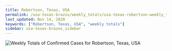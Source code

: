 ```yaml
---
title: Robertson, Texas, USA
permalink: /usa-texas-brazos/weekly_totals/usa-texas-robertson-weekly_totals.html
last_updated: Nov 14, 2020
keywords: ["Robertson, Texas, USA", "weekly totals"]
sidebar: usa-texas-brazos_sidebar
---
```


![Weekly Totals of Confirmed Cases for Robertson, Texas, USA](/covid_tracker/images/graphs/usa-texas-robertson-weekly_totals_graph.png)

